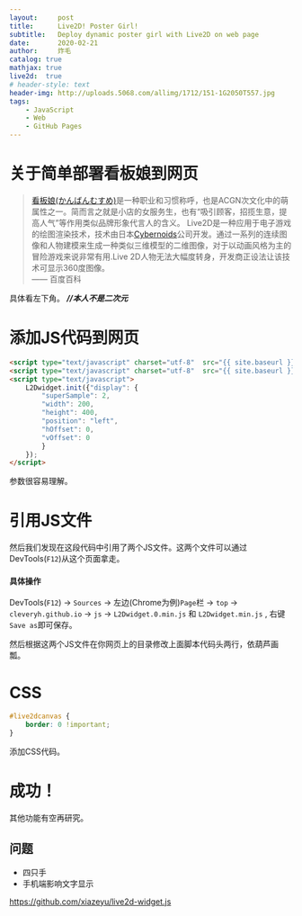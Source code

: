 ```yaml
---
layout:     post
title:      Live2D! Poster Girl!
subtitle:   Deploy dynamic poster girl with Live2D on web page
date:       2020-02-21
author:     炸毛
catalog: true
mathjax: true
live2d:  true
# header-style: text
header-img: http://uploads.5068.com/allimg/1712/151-1G2050T557.jpg
tags:
    - JavaScript
    - Web
    - GitHub Pages
---
```


# 关于简单部署看板娘到网页

> [看板娘(かんばんむすめ)](https://baike.baidu.com/item/%E7%9C%8B%E6%9D%BF%E5%A8%98/2581794?fr=aladdin)是一种职业和习惯称呼，也是ACGN次文化中的萌属性之一。简而言之就是小店的女服务生，也有“吸引顾客，招揽生意，提高人气”等作用类似品牌形象代言人的含义。
> Live2D是一种应用于电子游戏的绘图渲染技术，技术由日本[Cybernoids](https://www.live2d.com/)公司开发。通过一系列的连续图像和人物建模来生成一种类似三维模型的二维图像，对于以动画风格为主的冒险游戏来说非常有用.Live 2D人物无法大幅度转身，开发商正设法让该技术可显示360度图像。  
—— 百度百科

具体看左下角。   ***//本人不是二次元***

# 添加JS代码到网页

```html
<script type="text/javascript" charset="utf-8"  src="{{ site.baseurl }}/js/L2Dwidget.0.min.js"></script>
<script type="text/javascript" charset="utf-8"  src="{{ site.baseurl }}/js/L2Dwidget.min.js"></script>
<script type="text/javascript">
    L2Dwidget.init({"display": {
        "superSample": 2,
        "width": 200,
        "height": 400,
        "position": "left",
        "hOffset": 0,
        "vOffset": 0
        }
    });
</script>
```
参数很容易理解。

# 引用JS文件
然后我们发现在这段代码中引用了两个JS文件。这两个文件可以通过DevTools(`F12`)从这个页面拿走。

#### 具体操作
DevTools(`F12`) -> `Sources` -> 左边(Chrome为例)`Page`栏 -> `top` -> `cleveryh.github.io` -> `js` -> `L2Dwidget.0.min.js` 和 `L2Dwidget.min.js` , 右键`Save as`即可保存。

然后根据这两个JS文件在你网页上的目录修改上面脚本代码头两行，依葫芦画瓢。

# CSS

```css
#live2dcanvas {
    border: 0 !important;
}
```
添加CSS代码。

# 成功！

其他功能有空再研究。

## 问题

- 四只手
- 手机端影响文字显示

https://github.com/xiazeyu/live2d-widget.js